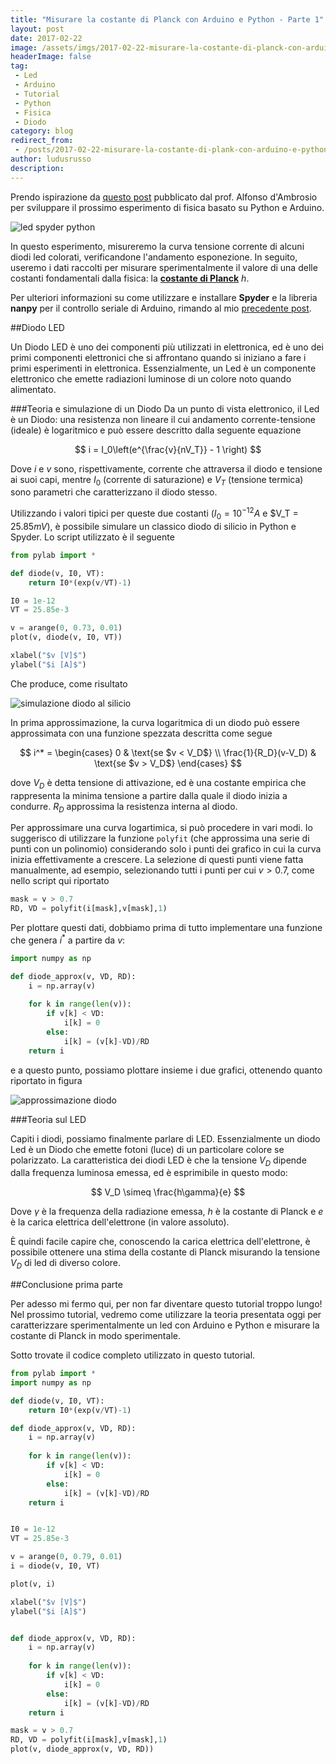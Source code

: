 ```yaml
---
title: "Misurare la costante di Planck con Arduino e Python - Parte 1"
layout: post
date: 2017-02-22
image: /assets/imgs/2017-02-22-misurare-la-costante-di-planck-con-arduino-e-python-parte-1.markdown/Schermata_2017-02-23_alle_00.20.38_r2bl4e.png
headerImage: false
tag:
 - Led
 - Arduino
 - Tutorial
 - Python
 - Fisica
 - Diodo
category: blog
redirect_from:
 - /posts/2017-02-22-misurare-la-costante-di-plank-con-arduino-e-python-parte-1
author: ludusrusso
description: 
---
```


Prendo ispirazione da [questo post](http://www.lafucinadellescienze.it/wordpress/archives/3878) pubblicato dal prof. Alfonso d'Ambrosio per sviluppare il prossimo esperimento di fisica basato su Python e Arduino.

![led spyder python](/assets/imgs/2017-02-22-misurare-la-costante-di-planck-con-arduino-e-python-parte-1.markdown/Schermata_2017-02-23_alle_00.20.38_r2bl4e.png)

In questo esperimento, misureremo la curva tensione corrente di alcuni diodi led colorati, verificandone l'andamento esponezione. In seguito, useremo i dati raccolti per misurare sperimentalmente il valore di una delle costanti fondamentali dalla fisica: la [**costante di Planck**](https://it.wikipedia.org/wiki/Costante_di_Planck) $h$.

Per ulteriori informazioni su come utilizzare e installare **Spyder** e la libreria **nanpy** per il controllo seriale di Arduino, rimando al mio [precedente post](http://www.ludusrusso.cc/posts/2017-02-19-python-arduino-nanpy).

##Diodo LED

Un Diodo LED è uno dei componenti più utilizzati in elettronica, ed è uno dei primi componenti elettronici che si affrontano quando si iniziano a fare i primi esperimenti in elettronica. Essenzialmente, un Led è un componente elettronico che emette radiazioni luminose di un colore noto quando alimentato.

###Teoria e simulazione di un Diodo
Da un punto di vista elettronico, il Led è un Diodo: una resistenza non lineare il cui andamento corrente-tensione (ideale) è logaritmico e può essere descritto dalla seguente equazione

$$
i = I_0\left(e^{\frac{v}{nV_T}} - 1 \right)
$$

Dove $i$ e $v$ sono, rispettivamente, corrente che attraversa il diodo e tensione ai suoi capi, mentre $I_0$ (corrente di saturazione) e $V_T$ (tensione termica) sono parametri che caratterizzano il diodo stesso.

Utilizzando i valori tipici per queste due costanti ($I_0 = 10^{-12}A$ e $V_T = $25.85mV$), è possibile simulare un classico diodo di silicio in Python e Spyder. Lo script utilizzato è il seguente

```python
from pylab import *

def diode(v, I0, VT):
    return I0*(exp(v/VT)-1)

I0 = 1e-12
VT = 25.85e-3

v = arange(0, 0.73, 0.01)
plot(v, diode(v, I0, VT))

xlabel("$v [V]$")
ylabel("$i [A]$")
```

Che produce, come risultato

![simulazione diodo al silicio](/assets/imgs/2017-02-22-misurare-la-costante-di-planck-con-arduino-e-python-parte-1.markdown/diode_sim_roujei.png)

In prima approssimazione, la curva logaritmica di un diodo può essere approssimata con una funzione spezzata descritta come segue

$$
i^* =
\begin{cases}
	0 & \text{se $v < V_D$} \\    
	\frac{1}{R_D}(v-V_D) & \text{se $v > V_D$}
\end{cases}
$$

dove $V_D$ è detta tensione di attivazione, ed è una costante empirica che rappresenta la minima tensione a partire dalla quale il diodo inizia a condurre. $R_D$ approssima la resistenza interna al diodo.

Per approssimare una curva logartimica, si può procedere in vari modi. Io suggerisco di utilizzare la funzione `polyfit` (che approssima una serie di punti con un polinomio) considerando solo i punti dei grafico in cui la curva inizia effettivamente a crescere. La selezione di questi punti viene fatta manualmente, ad esempio, selezionando tutti i punti per cui $v>0.7$, come nello script qui riportato

```python
mask = v > 0.7
RD, VD = polyfit(i[mask],v[mask],1)
```

Per plottare questi dati, dobbiamo prima di tutto implementare una funzione che genera $i^*$ a partire da $v$:

```python
import numpy as np

def diode_approx(v, VD, RD):
    i = np.array(v)
    
    for k in range(len(v)):
        if v[k] < VD:
            i[k] = 0
        else:
            i[k] = (v[k]-VD)/RD
    return i
```

e a questo punto, possiamo plottare insieme i due grafici, ottenendo quanto riportato in figura


![approssimazione diodo](/assets/imgs/2017-02-22-misurare-la-costante-di-planck-con-arduino-e-python-parte-1.markdown/diode_sim_approx_nwyysq.png)

###Teoria sul LED

Capiti i diodi, possiamo finalmente parlare di LED. Essenzialmente un diodo Led è un Diodo che emette fotoni (luce) di un particolare colore se polarizzato. La caratteristica dei diodi LED è che la tensione $V_D$ dipende dalla frequenza luminosa emessa, ed è esprimibile in questo modo:

$$
V_D \simeq \frac{h\gamma}{e}
$$

Dove $\gamma$ è la frequenza della radiazione emessa, $h$ è la costante di Planck e $e$ è la carica elettrica dell'elettrone (in valore assoluto).

È quindi facile capire che, conoscendo la carica elettrica dell'elettrone, è possibile ottenere una stima della costante di Planck misurando la tensione $V_D$ di led di diverso colore.

##Conclusione prima parte

Per adesso mi fermo qui, per non far diventare questo tutorial troppo lungo! Nel prossimo tutorial, vedremo come utilizzare la teoria presentata oggi per caratterizzare sperimentalmente un led con Arduino e Python e misurare la costante di Planck in modo sperimentale.

Sotto trovate il codice completo utilizzato in questo tutorial.

```python
from pylab import *
import numpy as np

def diode(v, I0, VT):
    return I0*(exp(v/VT)-1)

def diode_approx(v, VD, RD):
    i = np.array(v)
    
    for k in range(len(v)):
        if v[k] < VD:
            i[k] = 0
        else:
            i[k] = (v[k]-VD)/RD
    return i


I0 = 1e-12
VT = 25.85e-3

v = arange(0, 0.79, 0.01)
i = diode(v, I0, VT)

plot(v, i)

xlabel("$v [V]$")
ylabel("$i [A]$")


def diode_approx(v, VD, RD):
    i = np.array(v)
    
    for k in range(len(v)):
        if v[k] < VD:
            i[k] = 0
        else:
            i[k] = (v[k]-VD)/RD
    return i

mask = v > 0.7
RD, VD = polyfit(i[mask],v[mask],1)
plot(v, diode_approx(v, VD, RD))
```
